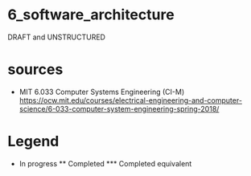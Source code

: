 # 6_software_architecture
DRAFT and UNSTRUCTURED
# sources
* MIT 6.033	Computer Systems Engineering (CI-M)
    https://ocw.mit.edu/courses/electrical-engineering-and-computer-science/6-033-computer-system-engineering-spring-2018/
# Legend
* In progress
** Completed
*** Completed equivalent